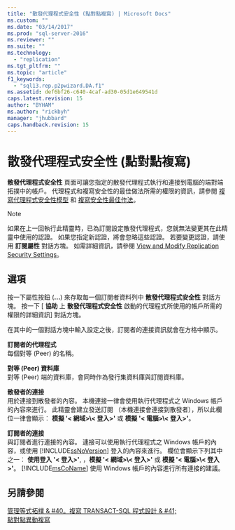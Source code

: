 ```yaml
---
title: "散發代理程式安全性 (點對點複寫) | Microsoft Docs"
ms.custom: ""
ms.date: "03/14/2017"
ms.prod: "sql-server-2016"
ms.reviewer: ""
ms.suite: ""
ms.technology: 
  - "replication"
ms.tgt_pltfrm: ""
ms.topic: "article"
f1_keywords: 
  - "sql13.rep.p2pwizard.DA.f1"
ms.assetid: def6bf26-c640-4caf-ad30-05d1e649541d
caps.latest.revision: 15
author: "BYHAM"
ms.author: "rickbyh"
manager: "jhubbard"
caps.handback.revision: 15
---
```

# 散發代理程式安全性 (點對點複寫)
   **散發代理程式安全性** 頁面可讓您指定的散發代理程式執行和連接到電腦的端對端拓撲中的帳戶。 代理程式和複寫安全性的最佳做法所需的權限的資訊，請參閱 [複寫代理程式安全性模型](../../relational-databases/replication/security/replication-agent-security-model.md) 和 [複寫安全性最佳作法](../../relational-databases/replication/security/replication-security-best-practices.md)。  
  
> [!NOTE]  
>  如果在上一回執行此精靈時，已為訂閱設定散發代理程式，您就無法變更其在此精靈中使用的認證。 如果您指定新認證，將會忽略這些認證。 若要變更認證，請使用 **訂閱屬性** 對話方塊。 如需詳細資訊，請參閱 [View and Modify Replication Security Settings](../../relational-databases/replication/security/view-and-modify-replication-security-settings.md)。  
  
## 選項  
 按一下屬性按鈕 (**...**) 來存取每一個訂閱者資料列中 **散發代理程式安全性** 對話方塊。 按一下 [ **協助** 上 **散發代理程式安全性** 啟動的代理程式所使用的帳戶所需的權限的詳細資訊] 對話方塊。  
  
 在其中的一個對話方塊中輸入設定之後，訂閱者的連接資訊就會在方格中顯示。  
  
 **訂閱者的代理程式**  
 每個對等 (Peer) 的名稱。  
  
 **對等 (Peer) 資料庫**  
 對等 (Peer) 端的資料庫，會同時作為發行集資料庫與訂閱資料庫。  
  
 **散發者的連接**  
 用於連接到散發者的內容。 本機連接一律會使用執行代理程式之 Windows 帳戶的內容來進行。 此精靈會建立發送訂閱 （本機連接會連接到散發者），所以此欄位一律會顯示︰ **模擬 '\< 網域>\\< 登入\>'** 或 **模擬 '\< 電腦>\\< 登入\>'**。  
  
 **訂閱者的連接**  
 與訂閱者進行連接的內容。 連接可以使用執行代理程式之 Windows 帳戶的內容，或使用 [!INCLUDE[ssNoVersion](../../includes/ssnoversion-md.md)] 登入的內容來進行。 欄位會顯示下列其中之一︰ **使用登入 '\< 登入>'**, ，**模擬 '\< 網域>\\< 登入\>'** 或 **模擬 '\< 電腦>\\< 登入\>'**。 [!INCLUDE[msCoName](../../includes/msconame-md.md)] 使用 Windows 帳戶的內容進行所有連接的建議。  
  
## 另請參閱  
 [管理等式拓樸 & #40。複寫 TRANSACT-SQL 程式設計 & #41;](../../relational-databases/replication/administration/administer-a-peer-to-peer-topology-replication-transact-sql-programming.md)   
 [點對點異動複寫](../../relational-databases/replication/transactional/peer-to-peer-transactional-replication.md)  
  
  